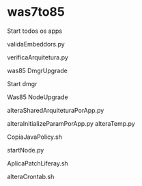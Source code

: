 # was7to85

Start todos os apps

validaEmbeddors.py

verificaArquitetura.py

was85 DmgrUpgrade

Start dmgr

Was85 NodeUpgrade

alteraSharedArquiteturaPorApp.py

alteraInitializeParamPorApp.py
alteraTemp.py

CopiaJavaPolicy.sh

startNode.py

AplicaPatchLiferay.sh

alteraCrontab.sh
